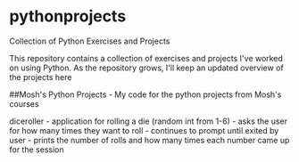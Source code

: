 # pythonprojects
Collection of Python Exercises and Projects

This repository contains a collection of exercises and projects I've worked on using Python. 
As the repository grows, I'll keep an updated overview of the projects here

##Mosh's Python Projects - My code for the python projects from Mosh's courses

diceroller - application for rolling a die (random int from 1-6) 
           - asks the user for how many times they want to roll
           - continues to prompt until exited by user
           - prints the number of rolls and how many times each number
             came up for the session
